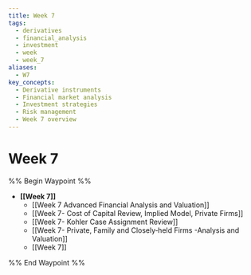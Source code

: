 ```yaml
---
title: Week 7
tags:
  - derivatives
  - financial_analysis
  - investment
  - week
  - week_7
aliases:
  - W7
key_concepts:
  - Derivative instruments
  - Financial market analysis
  - Investment strategies
  - Risk management
  - Week 7 overview
---
```


# Week 7
%% Begin Waypoint %%
- **[[Week 7]]**
	- [[Week 7 Advanced Financial Analysis and Valuation]]
	- [[Week 7- Cost of Capital Review,    Implied Model,    Private Firms]]
	- [[Week 7- Kohler Case Assignment Review]]
	- [[Week 7- Private,    Family and Closely‐held Firms -Analysis and Valuation]]
	- [[Week 7]]

%% End Waypoint %%
